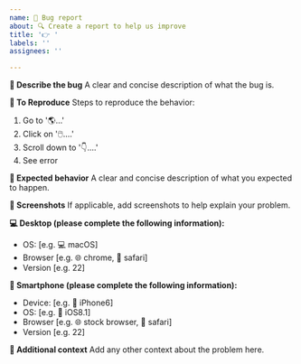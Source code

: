 ```yaml
---
name: 🐛 Bug report
about: 🔍 Create a report to help us improve
title: '👉 '
labels: ''
assignees: ''

---
```


**🤔 Describe the bug**
A clear and concise description of what the bug is.

**🔁 To Reproduce**
Steps to reproduce the behavior:
1. Go to '🌎...'
2. Click on '🖱️....'
3. Scroll down to '👇....'
4. See error

**👀 Expected behavior**
A clear and concise description of what you expected to happen.

**📸 Screenshots**
If applicable, add screenshots to help explain your problem.

**💻 Desktop (please complete the following information):**
 - OS: [e.g. 💻 macOS]
 - Browser [e.g. 🌐 chrome, 🍎 safari]
 - Version [e.g. 22]

**📱 Smartphone (please complete the following information):**
 - Device: [e.g. 📱 iPhone6]
 - OS: [e.g. 📲 iOS8.1]
 - Browser [e.g. 🌐 stock browser, 🍎 safari]
 - Version [e.g. 22]

**🙏 Additional context**
Add any other context about the problem here.
